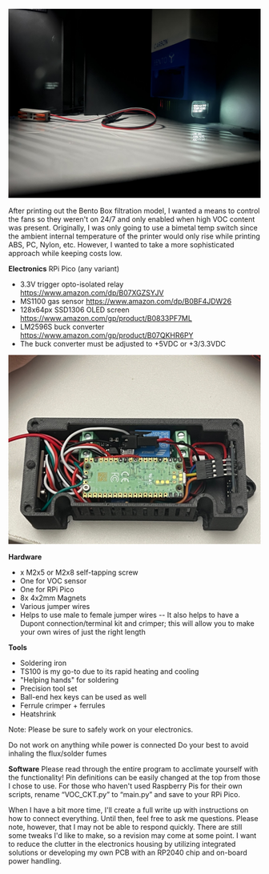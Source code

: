 ![Full Unit in Place](/Images/IMG_1583.jpg)

After printing out the Bento Box filtration model, I wanted a means to control the fans so they weren't on 24/7 and only enabled when high VOC content was present. Originally, I was only going to use a bimetal temp switch since the ambient internal temperature of the printer would only rise while printing ABS, PC, Nylon, etc. However, I wanted to take a more sophisticated approach while keeping costs low. 

**Electronics**
RPi Pico (any variant)
- 3.3V trigger opto-isolated relay https://www.amazon.com/dp/B07XGZSYJV 
- MS1100 gas sensor https://www.amazon.com/dp/B0BF4JDW26 
- 128x64px SSD1306 OLED screen https://www.amazon.com/gp/product/B0833PF7ML 
- LM2596S buck converter https://www.amazon.com/gp/product/B07QKHR6PY 
- The buck converter must be adjusted to +5VDC or +3/3.3VDC

![Assembled Electronics box](/Images/IMG_1580.jpg)


**Hardware**
- x M2x5 or M2x8 self-tapping screw
- One for VOC sensor
- One for RPi Pico
- 8x 4x2mm Magnets
- Various jumper wires
- Helps to use male to female jumper wires
-- It also helps to have a Dupont connection/terminal kit and crimper; this will allow you to make your own wires of just the right length


**Tools**
- Soldering iron
- TS100 is my go-to due to its rapid heating and cooling
- "Helping hands" for soldering
- Precision tool set
- Ball-end hex keys can be used as well
- Ferrule crimper + ferrules
- Heatshrink 
 


Note: Please be sure to safely work on your electronics.

Do not work on anything while power is connected
Do your best to avoid inhaling the flux/solder fumes
 

**Software**
Please read through the entire program to acclimate yourself with the functionality!
Pin definitions can be easily changed at the top from those I chose to use.
For those who haven't used Raspberry Pis for their own scripts, rename “VOC_CKT.py” to “main.py” and save to your RPi Pico.
 

When I have a bit more time, I'll create a full write up with instructions on how to connect everything. Until then, feel free to ask me questions. Please note, however, that I may not be able to respond quickly.
There are still some tweaks I'd like to make, so a revision may come at some point. I want to reduce the clutter in the electronics housing by utilizing integrated solutions or developing my own PCB with an RP2040 chip and on-board power handling.
